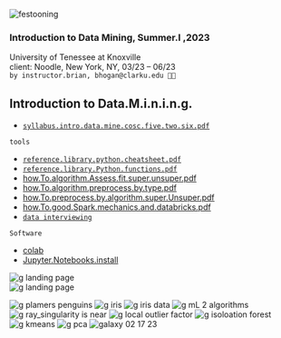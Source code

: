 ![festooning](https://user-images.githubusercontent.com/59778456/235022589-fbb23ebb-d35f-4533-b767-491e1414c652.PNG)  

### Introduction to Data Mining, Summer.I ,2023  
University of Tenessee at Knoxville  
client: Noodle, New York, NY, 03/23 – 06/23  
`by instructor.brian, bhogan@clarku.edu 🧑‍🚀 `  
  


## Introduction to Data.M.i.n.i.n.g.  
- [`syllabus.intro.data.mine.cosc.five.two.six.pdf`](https://github.com/cosc-526/home.page/files/11682380/syllabus.intro.data.mine.cosc.five.two.six.pdf)

`tools`  
- [`reference.library.python.cheatsheet.pdf`](https://github.com/cosc-526/home.page/files/11682632/reference.library.data.containers.conditionals.iterators.functions.libraries.transformers.classes.pdf)  
- [`reference.library.Python.functions.pdf`](https://github.com/cosc-526/home.page/files/11682628/reference.library.py.functions.pdf)  
- [how.To.algorithm.Assess.fit.super.unsuper.pdf](https://github.com/cosc-526/home.page/files/11960910/how.To.algorithm.Assess.fit.super.unsuper.pdf)   
- [how.To.algorithm.preprocess.by.type.pdf](https://github.com/cosc-526/home.page/files/11960919/how.To.algorithm.preprocess.by.type.pdf)  
- [how.To.preprocess.by.algorithm.super.Unsuper.pdf](https://github.com/cosc-526/home.page/files/11960968/how.To.preprocess.by.algorithm.super.Unsuper.pdf)  
- [how.To.good.Spark.mechanics.and.databricks.pdf](https://github.com/cosc-526/home.page/files/11960986/how.To.good.Spark.mechanics.and.databricks.pdf)  
- [`data interviewing`](https://github.com/cosc-526/home.page/files/12152880/cheat.Interview.prep.for.AI.ML.NLP.a.prasad.pdf)  



`Software`  
- [colab](https://colab.research.google.com/)  
- [Jupyter.Notebooks.install](https://jupyter.org/install)  
 
![g landing page](https://github.com/cosc-526/cosc.526.home.page/assets/133147275/b7d8fb79-5a5e-4e23-a0ad-a3e4b4af8ad9)  
![g landing page](https://github.com/cosc-526/cosc.526.home.page/assets/133147275/cce139e0-0f57-4343-b6a5-31d69aed1002)  












![g plamers penguins](https://github.com/bbe2/professor/assets/59778456/9916fa79-5f60-41fa-ad3e-e04fd0435930)
![g iris](https://github.com/bbe2/professor/assets/59778456/97d8e1f8-bb70-4b54-bfd1-c8b879b9d6bd)
![g iris data](https://github.com/bbe2/professor/assets/59778456/0b3e8c74-19b5-4767-9ffb-c8e098733e0e)
![g mL 2 algorithms](https://github.com/bbe2/professor/assets/59778456/3d84c5c3-911f-4d15-9bec-17ace591824b)
![g ray_singularity is near](https://github.com/bbe2/professor/assets/59778456/1b87392f-ffd3-45c3-a41a-67c114585300)
![g local outlier factor](https://github.com/bbe2/professor/assets/59778456/55775d4c-08ff-4e62-95bc-d28ffa4bd6a5)
![g isoloation forest](https://github.com/bbe2/professor/assets/59778456/e29df8e5-d828-423b-8e4c-abb613c99a8b)
![g kmeans](https://github.com/bbe2/professor/assets/59778456/ecfb79ae-be2d-415b-9f6d-df4529cd3a23)
![g pca](https://github.com/bbe2/professor/assets/59778456/76d5a632-2aec-4420-a0e0-1029d682e668)
![galaxy 02 17 23](https://github.com/bbe2/professor/assets/59778456/84f7cd04-7bbc-4d2c-8323-3c656ac35e89)
